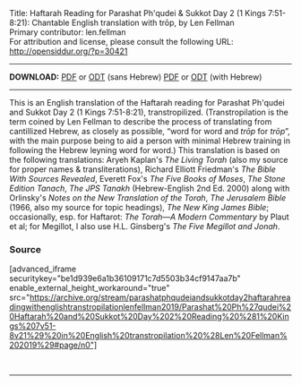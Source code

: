 <html>
<head></head>
<body>
Title: Haftarah Reading for Parashat Ph'qudei & Sukkot Day 2 (1 Kings 7:51-8:21): Chantable English translation with trōp, by Len Fellman<br />
Primary contributor: len.fellman<br />
For attribution and license, please consult the following URL: <a href="http://opensiddur.org/?p=30421">http://opensiddur.org/?p=30421</a>
<p />
<hr />

<strong>DOWNLOAD:</strong> 
<a href="https://archive.org/download/parashatphqudeiandsukkotday2haftarahreadingwithenglishtranstropilationlenfellman2019/Parashat%20Ph%27qudei%20Haftarah%20and%20Sukkot%20Day%202%20Reading%20%281%20Kings%207v51-8v21%29%20in%20English%20transtropilation%20%28Len%20Fellman%202019%29%20-%20english%20only.pdf">PDF</a> or <a href="https://archive.org/download/parashatphqudeiandsukkotday2haftarahreadingwithenglishtranstropilationlenfellman2019/Parashat%20Ph%27qudei%20Haftarah%20and%20Sukkot%20Day%202%20Reading%20%281%20Kings%207v51-8v21%29%20in%20English%20transtropilation%20%28Len%20Fellman%202019%29%20-%20english%20only.odt">ODT</a> (sans Hebrew)
<a href="https://archive.org/download/parashatphqudeiandsukkotday2haftarahreadingwithenglishtranstropilationlenfellman2019/Parashat%20Ph%27qudei%20Haftarah%20and%20Sukkot%20Day%202%20Reading%20%281%20Kings%207v51-8v21%29%20in%20English%20transtropilation%20%28Len%20Fellman%202019%29.pdf">PDF</a> or <a href="https://archive.org/download/parashatphqudeiandsukkotday2haftarahreadingwithenglishtranstropilationlenfellman2019/Parashat%20Ph%27qudei%20Haftarah%20and%20Sukkot%20Day%202%20Reading%20%281%20Kings%207v51-8v21%29%20in%20English%20transtropilation%20%28Len%20Fellman%202019%29.odt">ODT</a> (with Hebrew)

<hr />

This is an English translation of the Haftarah reading for Parashat Ph'qudei and Sukkot Day 2 (1 Kings 7:51-8:21), transtropilized. (Transtropilation is the term coined by Len Fellman to describe the process of translating from cantillized Hebrew, as closely as possible, “word for word and <em>trōp</em> for <em>trōp</em>”, with the main purpose being to aid a person with minimal Hebrew training in following the Hebrew leyning word for word.) This translation is based on the following translations: Aryeh Kaplan's <em>The Living Torah</em> (also my source for proper names &amp; transliterations), Richard Elliott Friedman's <em>The Bible With Sources Revealed</em>, Everett Fox's <em>The Five Books of Moses</em>, <em>The Stone Edition Tanach</em>, <em>The JPS Tanakh</em> (Hebrew-English 2nd Ed. 2000) along with Orlinsky's <em>Notes on the New Translation of the Torah</em>, <em>The Jerusalem Bible</em> (1966, also my source for topic headings), <em>The New King James Bible</em>; occasionally, esp. for Haftarot: <em>The Torah—A Modern Commentary</em> by Plaut et al; for Megillot, I also use H.L. Ginsberg's <em>The Five Megillot and Jonah</em>.

<h3>Source</h3>

[advanced_iframe securitykey="be1d939e6a1b36109171c7d5503b34cf9147aa7b" enable_external_height_workaround="true" src="https://archive.org/stream/parashatphqudeiandsukkotday2haftarahreadingwithenglishtranstropilationlenfellman2019/Parashat%20Ph%27qudei%20Haftarah%20and%20Sukkot%20Day%202%20Reading%20%281%20Kings%207v51-8v21%29%20in%20English%20transtropilation%20%28Len%20Fellman%202019%29#page/n0"]

&nbsp;

<hr />

&nbsp;
</body>
</html>